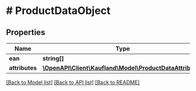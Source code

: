 # # ProductDataObject

## Properties

Name | Type | Description | Notes
------------ | ------------- | ------------- | -------------
**ean** | **string[]** |  |
**attributes** | [**\OpenAPI\Client\Kaufland\Model\ProductDataAttributes**](ProductDataAttributes.md) |  |

[[Back to Model list]](../../README.md#models) [[Back to API list]](../../README.md#endpoints) [[Back to README]](../../README.md)
